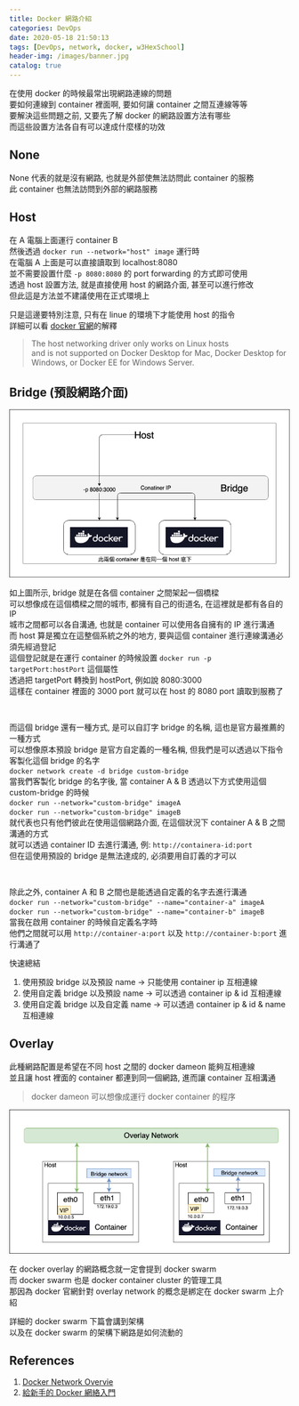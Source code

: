 ```yaml
---
title: Docker 網路介紹
categories: DevOps
date: 2020-05-18 21:50:13
tags: [DevOps, network, docker, w3HexSchool]
header-img: /images/banner.jpg
catalog: true
---
```


在使用 docker 的時候最常出現網路連線的問題  
要如何連線到 container 裡面啊, 要如何讓 container 之間互連線等等  
要解決這些問題之前, 又要先了解 docker 的網路設置方法有哪些  
而這些設置方法各自有可以達成什麼樣的功效  

## None

None 代表的就是沒有網路, 也就是外部使無法訪問此 container 的服務  
此 container 也無法訪問到外部的網路服務  

## Host

在 A 電腦上面運行 container B  
然後透過 `docker run --network="host" image` 運行時  
在電腦 A 上面是可以直接讀取到 localhost:8080  
並不需要設置什麼 `-p 8080:8080` 的 port forwarding 的方式即可使用  
透過 host 設置方法, 就是直接使用 host 的網路介面, 甚至可以進行修改  
但此這是方法並不建議使用在正式環境上  

只是這邊要特別注意, 只有在 linue 的環境下才能使用 host 的指令  
詳細可以看 [docker 官網](https://docs.docker.com/network/host/)的解釋
> The host networking driver only works on Linux hosts  
> and is not supported on Docker Desktop for Mac, Docker Desktop for Windows, or Docker EE for Windows Server.  

## Bridge (預設網路介面)

![bridge network](/images/docker/bridge.png)

如上圖所示, bridge 就是在各個 container 之間架起一個橋樑  
可以想像成在這個橋樑之間的城市, 都擁有自己的街道名, 在這裡就是都有各自的 IP  
城市之間都可以各自溝通, 也就是 container 可以使用各自擁有的 IP 進行溝通  
而 host 算是獨立在這整個系統之外的地方, 要與這個 container 進行連線溝通必須先經過登記  
這個登記就是在運行 container 的時候設置 `docker run -p targetPort:hostPort` 這個屬性  
透過把 targetPort 轉換到 hostPort, 例如說 8080:3000  
這樣在 container 裡面的 3000 port 就可以在 host 的 8080 port 讀取到服務了  

<br>

而這個 bridge 還有一種方式, 是可以自訂字 bridge 的名稱, 這也是官方最推薦的一種方式  
可以想像原本預設 bridge 是官方自定義的一種名稱, 但我們是可以透過以下指令客製化這個 bridge 的名字  
`docker network create -d bridge custom-bridge`  
當我們客製化 bridge 的名字後, 當 container A & B 透過以下方式使用這個 custom-bridge 的時候  
`docker run --network="custom-bridge" imageA`  
`docker run --network="custom-bridge" imageB`  
就代表也只有他們彼此在使用這個網路介面, 在這個狀況下 container A & B 之間溝通的方式  
就可以透過 container ID 去進行溝通, 例: `http://containera-id:port`  
但在這使用預設的 bridge 是無法達成的, 必須要用自訂義的才可以  

<br>

除此之外, container A 和 B 之間也是能透過自定義的名字去進行溝通  
`docker run --network="custom-bridge" --name="container-a" imageA`  
`docker run --network="custom-bridge" --name="container-b" imageB`  
當我在啟用 container 的時候自定義名字時  
他們之間就可以用 `http://container-a:port` 以及 `http://container-b:port` 進行溝通了

快速總結

1. 使用預設 bridge 以及預設 name -> 只能使用 container ip 互相連線
2. 使用自定義 bridge 以及預設 name -> 可以透過 container ip & id 互相連線
3. 使用自定義 bridge 以及自定義 name -> 可以透過 container ip & id & name 互相連線

## Overlay  

此種網路配置是希望在不同 host 之間的 docker dameon 能夠互相連線  
並且讓 host 裡面的 container 都連到同一個網路, 進而讓 container 互相溝通  

> docker dameon 可以想像成運行 docker container 的程序  

![overlay network](/images/docker/overlay.png)

在 docker overlay 的網路概念就一定會提到 docker swarm  
而 docker swarm 也是 docker container cluster 的管理工具  
那因為 docker 官網針對 overlay network 的概念是綁定在 docker swarm 上介紹  

詳細的 docker swarm 下篇會講到架構  
以及在 docker swarm 的架構下網路是如何流動的  

## References

1. [Docker Network Overvie](https://docs.docker.com/network/)
2. [給新手的 Docker 網絡入門](https://cowsay.blog/post/j0773pki/)